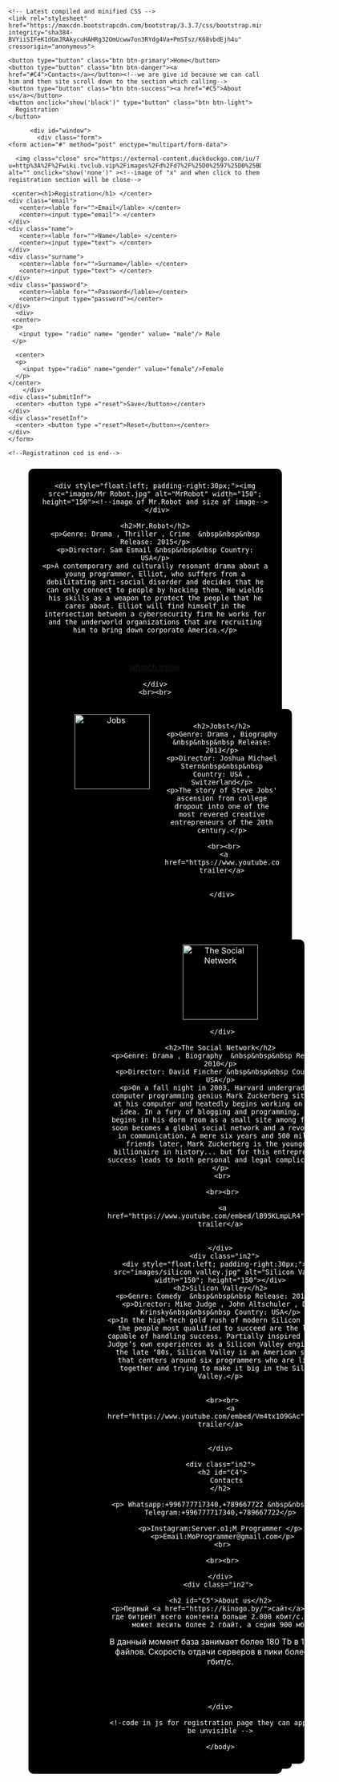 <!DOCTYPE html>
<html>
  <head>
    <!--bootstrap code-->
    <meta charset="utf-8"><meta charset="utf-8">
    <meta name="viewport" content="width=device-width,  initial-scale=1.0">
    <!--bootstrap code end-->
    <title>Movies for programmers</title>
    
    <!-- Latest compiled and minified CSS -->
    <link rel="stylesheet" href="https://maxcdn.bootstrapcdn.com/bootstrap/3.3.7/css/bootstrap.min.css" integrity="sha384-BVYiiSIFeK1dGmJRAkycuHAHRg32OmUcww7on3RYdg4Va+PmSTsz/K68vbdEjh4u" crossorigin="anonymous">
    
<style>
  <!--parametrs of registration list-->
#window{
  width:300px;
  padding: 32px;
  border-radius:10px;
  box-shadow:0 4px #ccc;
  font-family: sans-serif;
  letter-spacing:1px;
  display: none;
  background-color:#ffffff;
  position: fixed; left: 0; right:0;top:0; bottom:0;
}
  <!--parametrs of image of "x" ,place e.c. -->
.close{
  width:15px; height:15px;
 margin: 10px 0 0 300px;
  cursor:pointer;
  border:0.5px solid #ccc;
  padding:0.5px; background:#ccc;
}
.close:hover{background:#fff}
  <!--body section-->
body {
  background-image: url("images/background.jpg");<!--place of image of background-->
  background-repeat: no-repeat;<!--to not repeat same picture if it size is small-->
  background-attachment: fixed;
  background-size: cover;
}





/*back ground of paragraphs and pictures(information of site example:Genre: Drama , Thriller , Crime ) */


.in1, .in2 {
  width:90%;
  max-width:1000px;
   background-color: #000000;/* black */
  border: none;
  color: white;
  padding: 10px 26px;
  text-align: center;
  text-decoration: none;
  display: inline-block;
  font-size: 16px;
  margin: 10px 40px  auto;
  cursor: pointer;
  border-radius:10px;
}



</style>  
</head>
  <body>
    
    

    
  <!--bootstrap Buttons-->  
    
    <button type="button" class="btn btn-primary">Home</button>
    <button type="button" class="btn btn-danger"><a href="#C4">Contacts</a></button><!--we are give id because we can call him and then site scroll down to the section which calling-->
    <button type="button" class="btn btn-success"><a href="#C5">About us</a></button>
    <button onclick="show('block')" type="button" class="btn btn-light">
      Registration
    </button>
    
    
    
    
    
    
    
       
 <!--not visible section wait when clic bootton Registration and later you can see -->
          <div id="window">
            <div class="form">
    <form action="#" method="post" enctype="multipart/form-data">
    
      <img class="close" src="https://external-content.duckduckgo.com/iu/?u=http%3A%2F%2Fwiki.tvclub.vip%2Fimages%2Fd%2Fd7%2F%25D0%2597%25D0%25BD%25D0%25B0%25D1%2587%25D0%25BE%25D0%25BA_%25D0%25BA%25D1%2580%25D0%25B5%25D1%2581%25D1%2582%25D0%25B8%25D0%25BA.png&f=1&nofb=1" alt="" onclick="show('none')" ><!--image of "x" and when click to them registration section will be close-->

     <center><h1>Registration</h1> </center>
    <div class="email">
       <center><lable for="">Email</lable> </center>
       <center><input type="email"> </center>
    </div>
    <div class="name">
       <center><lable for="">Name</lable> </center>
       <center><input type="text"> </center>
    </div>
    <div class="surname">
       <center><lable for="">Surname</lable> </center>
       <center><input type="text"> </center>
    </div>
    <div class="password">
       <center><lable for="">Password</lable></center>
       <center><input type="password"></center>
    </div>
      <div>
	 <center>
     <p>
       <input type= "radio" name= "gender" value= "male"/> Male
     </p> 
   </center>
        
        
        
	  <center>
      <p>
        <input type="radio" name="gender" value="female"/>Female
      </p>
    </center>
        </div>
    <div class="submitInf">
      <center> <button type ="reset">Save</button></center>
    </div>
    <div class="resetInf">
      <center> <button type ="reset">Reset</button></center>
    </div>
    </form>
   </div>           
   </div>
        
    <!--Registratinon cod is end-->
   
    
    
  <div class="in1"><!--class for back ground of this section-->
   
    <div style="float:left; padding-right:30px;"><img src="images/Mr Robot.jpg" alt="MrRobot" width="150"; height="150"><!--image of Mr.Robot and size of image-->
     </div>
    
    <h2>Mr.Robot</h2>
    <p>Genre: Drama , Thriller , Crime  &nbsp&nbsp&nbsp Release: 2015</p>
    <p>Director: Sam Esmail &nbsp&nbsp&nbsp Country: USA</p>
    <p>A contemporary and culturally resonant drama about a young programmer, Elliot, who suffers from a debilitating anti-social disorder and decides that he can only connect to people by hacking them. He wields his skills as a weapon to protect the people that he cares about. Elliot will find himself in the intersection between a cybersecurity firm he works for and the underworld organizations that are recruiting him to bring down corporate America.</p>
   <br><br>
    <a href="https://www.youtube.com/embed/xIBiJ_SzJTA">whatch trailer</a><!--link to the video-->
    
   
    </div>
    <br><br>
    
    
   <div class="in2"> 
     <div style="float:left; padding-right:30px;">
       <img src="images/Jobs.jpg" alt="Jobs" width="150"; height="150">
       </div>
     
    <h2>Jobst</h2>
    <p>Genre: Drama , Biography  &nbsp&nbsp&nbsp Release: 2013</p>
    <p>Director: Joshua Michael Stern&nbsp&nbsp&nbsp Country: USA , Switzerland</p>
    <p>The story of Steve Jobs' ascension from college dropout into one of the most revered creative entrepreneurs of the 20th century.</p>
     
     <br><br>
     <a href="https://www.youtube.com/embed/FrvkCS0ZGPU">whatch trailer</a>
     
     
    </div>
<br><br>
    
    
   <div class="in2"> 
     <div style="float:left; padding-right:30px;"><img src="images/the social network.jpg" alt="The Social Network" width="150"; height="150">
       
     </div>
     
    <h2>The Social Network</h2>
    <p>Genre: Drama , Biography  &nbsp&nbsp&nbsp Release: 2010</p>
    <p>Director: David Fincher &nbsp&nbsp&nbsp Country: USA</p>
    <p>On a fall night in 2003, Harvard undergrad and computer programming genius Mark Zuckerberg sits down at his computer and heatedly begins working on a new idea. In a fury of blogging and programming, what begins in his dorm room as a small site among friends soon becomes a global social network and a revolution in communication. A mere six years and 500 million friends later, Mark Zuckerberg is the youngest billionaire in history... but for this entrepreneur, success leads to both personal and legal complications.</p>
     <br>
     
     <br><br>
     
     <a href="https://www.youtube.com/embed/lB95KLmpLR4">whatch trailer</a>
     
    
    </div>
       <div class="in2"> 
     <div style="float:left; padding-right:30px;"><img src="images/silicon valley.jpg" alt="Silicon Valley" width="150"; height="150"></div>
    <h2>Silicon Valley</h2>
    <p>Genre: Comedy  &nbsp&nbsp&nbsp Release: 2014</p>
    <p>Director: Mike Judge , John Altschuler , Dave Krinsky&nbsp&nbsp&nbsp Country: USA</p>
    <p>In the high-tech gold rush of modern Silicon Valley, the people most qualified to succeed are the least capable of handling success. Partially inspired by Mike Judge’s own experiences as a Silicon Valley engineer in the late ‘80s, Silicon Valley is an American sitcom that centers around six programmers who are living together and trying to make it big in the Silicon Valley.</p>
     
     
     <br><br>
         <a href="https://www.youtube.com/embed/Vm4tx1O9GAc">whatch trailer</a>
    
           
    </div>
    
	 <div class="in2"> 
     <h2 id="C4">
       Сontacts
    </h2>
     
    <p> Whatsapp:+996777717340,+789667722 &nbsp&nbsp&nbsp Telegram:+996777717340,+789667722</p>
    
    <p>Instagram:Server.o1;M_Programmer </p>
     <p>Email:MoProgrammer@gmail.com</p>
     <br>
     
     <br><br>
        
    </div>
    <div class="in2"> 
     
    <h2 id="C5">About us</h2>
    <p>Первый <a href="https://kinogo.by/">сайт</a> в СНГ где битрейт всего контента больше 2.000 кбит/c. Фильм может весить более 2 гбайт, а серия 900 мб.
В данный момент база занимает более 180 Tb в 1,6 млн. файлов. Скорость отдачи серверов в пики более 200 гбит/c.</p>
     <br><br>
       
    </div>
    
    <!-code in js for registration page they can apper and be unvisible -->
<script>
  function show(state) {
      document.getElementById('window').style.display = state;
    
    }

</script>
    </body>
</html>
